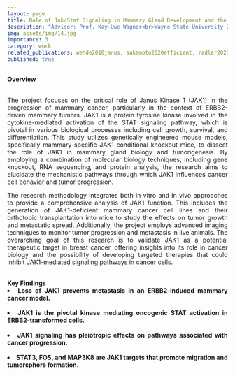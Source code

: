 ```yaml
---
layout: page
title: Role of Jak/Stat Signaling in Mammary Gland Development and the Initiation and Progression of Mammary Cancer
description: "Advisor: Prof. Kay-Uwe Wagner<br>Wayne State University 2018-2024"
img: assets/img/14.jpg
importance: 3
category: work
related_publications: wehde2018janus, sakamoto2020efficient, radler2021dual
published: true
---
```


<div style="text-align: justify">
<b>Overview</b><br>
<br><p>The project focuses on the critical role of Janus Kinase 1 (JAK1) in the progression of mammary cancer, particularly in the context of ERBB2-driven mammary tumors. JAK1 is a protein tyrosine kinase involved in the cytokine-mediated activation of the STAT signaling pathway, which is pivotal in various biological processes including cell growth, survival, and differentiation. This study utilizes genetically engineered mouse models, specifically mammary-specific JAK1 conditional knockout mice, to dissect the role of JAK1 in mammary gland biology and tumorigenesis. By employing a combination of molecular biology techniques, including gene knockout, RNA sequencing, and protein analysis, the research aims to elucidate the mechanistic pathways through which JAK1 influences cancer cell behavior and tumor progression.</p><p>The research methodology integrates both in vitro and in vivo approaches to provide a comprehensive analysis of JAK1 function. This includes the generation of JAK1-deficient mammary cancer cell lines and their orthotopic transplantation into mice to study the effects on tumor growth and metastatic spread. Additionally, the project employs advanced imaging techniques to monitor tumor progression and metastasis in live animals. The overarching goal of this research is to validate JAK1 as a potential therapeutic target in breast cancer, offering insights into its role in cancer biology and the possibility of developing targeted therapies that could inhibit JAK1-mediated signaling pathways in cancer cells.</p>
</div>
<br>
<b> Key Findings<b><br>
<div style="text-align: justify"><li>Loss of JAK1 prevents metastasis in an ERBB2-induced mammary cancer model.</li></div><br>
<div style="text-align: justify"><li>JAK1 is the pivotal kinase mediating oncogenic STAT activation in ERBB2-transformed cells.</li></div><br>
<div style="text-align: justify"><li>JAK1 signaling has pleiotropic effects on pathways associated with cancer progression.</li></div><br>
<div style="text-align: justify"><li>STAT3, FOS, and MAP3K8 are JAK1 targets that promote migration and tumorsphere formation.</li></div><br>
